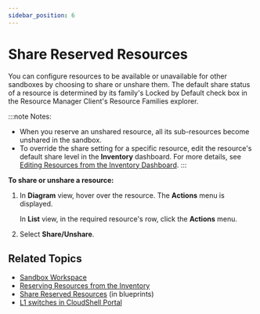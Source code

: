 ```yaml
---
sidebar_position: 6
---
```


# Share Reserved Resources

You can configure resources to be available or unavailable for other sandboxes by choosing to share or unshare them. The default share status of a resource is determined by its family's Locked by Default check box in the Resource Manager Client's Resource Families explorer.

:::note Notes:
- When you reserve an unshared resource, all its sub-resources become unshared in the sandbox.
- To override the share setting for a specific resource, edit the resource's default share level in the **Inventory** dashboard. For more details, see [Editing Resources from the Inventory Dashboard](../../../inventory/managing-resources/editing-resources-from-inventory-dashboard.md).
:::

**To share or unshare a resource:**

1. In **Diagram** view, hover over the resource. The **Actions** menu is displayed.
    
    In **List** view, in the required resource's row, click the **Actions** menu.
    
2. Select **Share/Unshare**.

## Related Topics

- [Sandbox Workspace](../index.md)
- [Reserving Resources from the Inventory](../../../inventory/managing-resources/reserving-from-inventory.md)
- [Share Reserved Resources](../../../blueprints/creating-blueprints/resources/share-reserved-resources.md) (in blueprints)
- [L1 switches in CloudShell Portal](../../../../admin/setting-up-cloudshell/inventory-operations/connectivity-control/l1-switches.md#l1-switches-in-cloudshell-portal)